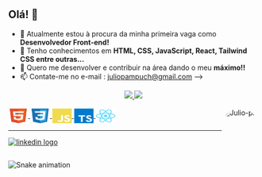 ## Olá! 👋

- 🔭 Atualmente estou à procura da minha primeira vaga como <strong> Desenvolvedor Front-end! </strong>
- 🌱 Tenho conhecimentos em <strong> HTML, CSS, JavaScript, React, Tailwind CSS entre outras... </strong>
- 👯 Quero me desenvolver e contribuir na área dando o meu <strong> máximo!! </strong>
- 📫 Contate-me no e-mail : juliopampuch@gmail.com
-->
<div align="center">
  <a href="https://github.com/JulioPampuch">
  <img width="48%" src="https://github-readme-stats.vercel.app/api?username=juliopampuch&show_icons=true&theme=dark&include_all_commits=true&count_private=true"/>
  <img width="48%" src="https://github-readme-stats.vercel.app/api/top-langs/?username=juliopampuch&layout=compact&langs_count=7&theme=dark"/>
</div>
  
<div style="display: inline_block"><br>
   <img align="center" alt="Julio-HTML" height="30" width="40" src="https://raw.githubusercontent.com/devicons/devicon/master/icons/html5/html5-original.svg">
  <img align="center" alt="Julio-CSS" height="30" width="40" src="https://raw.githubusercontent.com/devicons/devicon/master/icons/css3/css3-original.svg">
  <img align="center" alt="Julio-Js" height="30" width="40" src="https://raw.githubusercontent.com/devicons/devicon/master/icons/javascript/javascript-plain.svg">
  <img align="center" alt="Julio-Ts" height="30" width="40" src="https://raw.githubusercontent.com/devicons/devicon/master/icons/typescript/typescript-plain.svg">
  <img align="center" alt="Julio-React" height="30" width="40" src="https://raw.githubusercontent.com/devicons/devicon/master/icons/react/react-original.svg">
  <img align="right" alt="Julio-pic" height="90" style="border-radius:50px;"
  src="https://cdn.discordapp.com/attachments/988120747320938537/1047665374742712401/gifcode.gif">
</div>
  
  <hr/>
  <div>
    <a href="https://www.linkedin.com/in/julio-pampuch/" target="_blank">
    <img src="https://img.shields.io/static/v1?message=LinkedIn&logo=linkedin&label=&color=0077B5&logoColor=white&labelColor=&style=for-the-badge" height="35"  
    alt="linkedin logo"  />
   </div>
  
  ##
 
<div> 
</a> 
 
  ![Snake animation](https://github.com/JulioPampuch/JulioPampuch/blob/output/github-contribution-grid-snake.svg)
 
</div>
